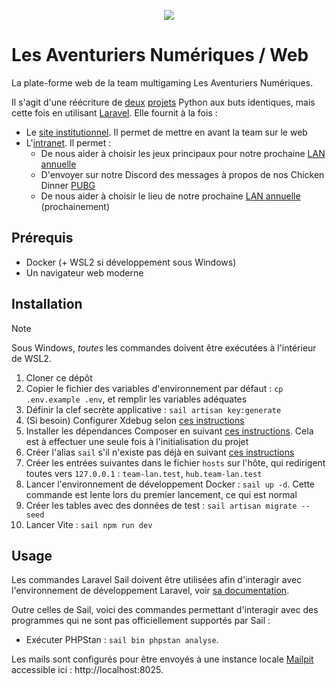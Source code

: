 <p align="center">
  <picture>
    <source media="(prefers-color-scheme: dark)" srcset="https://team-lan.org/images/logo_full_dark.png">
    <img src="https://team-lan.org/images/logo_full_light.png">
  </picture>
</p>

# Les Aventuriers Numériques / Web

La plate-forme web de la team multigaming Les Aventuriers Numériques.

Il s'agit d'une réécriture de [deux](https://github.com/Les-Aventuriers-Numeriques/hub.team-lan.org) [projets](https://github.com/Les-Aventuriers-Numeriques/team-lan.org)
Python aux buts identiques, mais cette fois en utilisant [Laravel](https://laravel.com/). Elle fournit à la fois :

  - Le [site institutionnel](https://team-lan.org/). Il permet de mettre en avant la team sur le web
  - L'[intranet](https://hub.team-lan.org/). Il permet :
    - De nous aider à choisir les jeux principaux pour notre prochaine [LAN annuelle](https://team-lan.org/lan)
    - D'envoyer sur notre Discord des messages à propos de nos Chicken Dinner [PUBG](https://www.pubg.com/fr/main)
    - De nous aider à choisir le lieu de notre prochaine [LAN annuelle](https://team-lan.org/lan) (prochainement)

## Prérequis

  - Docker (+ WSL2 si développement sous Windows)
  - Un navigateur web moderne

## Installation

> [!NOTE]  
> Sous Windows, *toutes* les commandes doivent être exécutées à l'intérieur de WSL2.

  1. Cloner ce dépôt
  2. Copier le fichier des variables d'environnement par défaut : `cp .env.example .env`, et remplir les variables adéquates
  3. Définir la clef secrète applicative : `sail artisan key:generate`
  4. (Si besoin) Configurer Xdebug selon [ces instructions](https://laravel.com/docs/11.x/sail#debugging-with-xdebug)
  5. Installer les dépendances Composer en suivant [ces instructions](https://laravel.com/docs/11.x/sail#installing-composer-dependencies-for-existing-projects). Cela est à effectuer une seule fois à l'initialisation du projet
  6. Créer l'alias `sail` s'il n'existe pas déjà en suivant [ces instructions](https://laravel.com/docs/11.x/sail#configuring-a-shell-alias)
  7. Créer les entrées suivantes dans le fichier `hosts` sur l'hôte, qui redirigent toutes vers `127.0.0.1` : `team-lan.test`, `hub.team-lan.test`
  8. Lancer l'environnement de développement Docker : `sail up -d`. Cette commande est lente lors du premier lancement, ce qui est normal
  9. Créer les tables avec des données de test : `sail artisan migrate --seed`
  10. Lancer Vite : `sail npm run dev`

## Usage

Les commandes Laravel Sail doivent être utilisées afin d'interagir avec l'environnement de développement Laravel, voir
[sa documentation](https://laravel.com/docs/11.x/sail#executing-sail-commands).

Outre celles de Sail, voici des commandes permettant d'interagir avec des programmes qui ne sont pas officiellement
supportés par Sail :

  - Exécuter PHPStan : `sail bin phpstan analyse`.

Les mails sont configurés pour être envoyés à une instance locale [Mailpit](https://mailpit.axllent.org/) accessible
ici : http://localhost:8025.
